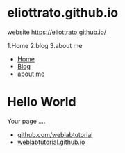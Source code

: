 # eliottrato.github.io
website https://eliottrato.github.io/

1.Home
2.blog
3.about me
<!DOCTYPE html>
<html>
<head>
<title>Web Programming</title>
</head>
<body>
<nav>
 <ul>
 <li><a href="/">Home</a></li>
 <li><a href="/blog">Blog</a></li>
 <li><a href="/about">about me </a></li>
 </ul>
</nav>
<div class="container">
 <div class="blurb">
 <h1>Hello World</h1>
 <p>Your page ….</p>
<footer>
 <ul>
 <li><a href="https://github.com/weblabtutorial">github.com/weblabtutorial</a></li>
 <li><a href="https://weblabtutorial.github.io"> weblabtutorial.github.io </a></li>
</ul>
</footer>
</body>
</html>
